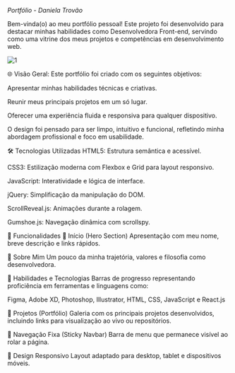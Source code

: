  *Portfólio - Daniela Trovão*

Bem-vinda(o) ao meu portfólio pessoal! Este projeto foi desenvolvido para destacar minhas habilidades como Desenvolvedora Front-end, servindo como uma vitrine dos meus projetos e competências em desenvolvimento web.

![1](https://github.com/user-attachments/assets/5e160922-4ca3-474e-8ee7-998ce3cbd9fd)


🌐 Visão Geral:
Este portfólio foi criado com os seguintes objetivos:

Apresentar minhas habilidades técnicas e criativas.

Reunir meus principais projetos em um só lugar.

Oferecer uma experiência fluida e responsiva para qualquer dispositivo.

O design foi pensado para ser limpo, intuitivo e funcional, refletindo minha abordagem profissional e foco em usabilidade.



🛠️ Tecnologias Utilizadas
HTML5: Estrutura semântica e acessível.

CSS3: Estilização moderna com Flexbox e Grid para layout responsivo.

JavaScript: Interatividade e lógica de interface.

jQuery: Simplificação da manipulação do DOM.

ScrollReveal.js: Animações durante a rolagem.

Gumshoe.js: Navegação dinâmica com scrollspy.



🚀 Funcionalidades
🔹 Início (Hero Section)
Apresentação com meu nome, breve descrição e links rápidos.

🔹 Sobre Mim
Um pouco da minha trajetória, valores e filosofia como desenvolvedora.

🔹 Habilidades e Tecnologias
Barras de progresso representando proficiência em ferramentas e linguagens como:

Figma, Adobe XD, Photoshop, Illustrator, HTML, CSS, JavaScript e React.js

🔹 Projetos (Portfólio)
Galeria com os principais projetos desenvolvidos, incluindo links para visualização ao vivo ou repositórios.


🔹 Navegação Fixa (Sticky Navbar)
Barra de menu que permanece visível ao rolar a página.

🔹 Design Responsivo
Layout adaptado para desktop, tablet e dispositivos móveis.


